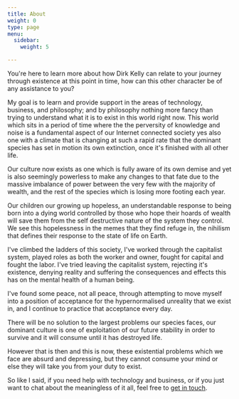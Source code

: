 ```yaml
---
title: About
weight: 0
type: page
menu:
  sidebar:
    weight: 5

---
```

You're here to learn more about how Dirk Kelly can relate to your journey through existence at this point in time, how can this other character be of any assistance to you?

My goal is to learn and provide support in the areas of technology, business, and philosophy; and by philosophy nothing more fancy than trying to understand what it is to exist in this world right now. This world which sits in a period of time where the the perversity of knowledge and noise is a fundamental aspect of our Internet connected society yes also one with a climate that is changing at such a rapid rate that the dominant species has set in motion its own extinction, once it's finished with all other life.

Our culture now exists as one which is fully aware of its own demise and yet is also seemingly powerless to make any changes to that fate due to the massive imbalance of power between the very few with the majority of wealth, and the rest of the species which is losing more footing each year.

Our children our growing up hopeless, an understandable response to being born into a dying world controlled by those who hope their hoards of wealth will save them from the self destructive nature of the system they control. We see this hopelessness in the memes that they find refuge in, the nihilism that defines their response to the state of life on Earth.

I've climbed the ladders of this society, I've worked through the capitalist system, played roles as both the worker and owner, fought for capital and fought the labor. I've tried leaving the capitalist system, rejecting it's existence, denying reality and suffering the consequences and effects this has on the mental health of a human being.

I've found some peace, not all peace, through attempting to move myself into a position of acceptance for the hypernormalised unreality that we exist in, and I continue to practice that acceptance every day.

There will be no solution to the largest problems our species faces, our dominant culture is one of exploitation of our future stability in order to survive and it will consume until it has destroyed life.

However that is then and this is now, these existential problems which we face are absurd and depressing, but they cannot consume your mind or else they will take you from your duty to exist.

So like I said, if you need help with technology and business, or if you just want to chat about the meaningless of it all, feel free to [get in touch](/contact/ "Contact Me").